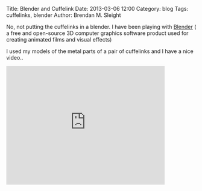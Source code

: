 Title: Blender and Cuffelink
Date: 2013-03-06 12:00
Category: blog
Tags: cuffelinks, blender
Author: Brendan M. Sleight

No, not putting the cuffelinks in a blender. I have been playing with [Blender](http://en.wikipedia.org/wiki/Blender_%28software%29) ( a free and open-source 3D computer graphics software product used for creating animated films and visual effects)

I used my models of the metal parts of a pair of cuffelinks and I have a nice video..

<iframe width="420" height="315" src="https://www.youtube.com/embed/w1ar20PH9pU" frameborder="0" allowfullscreen></iframe>
